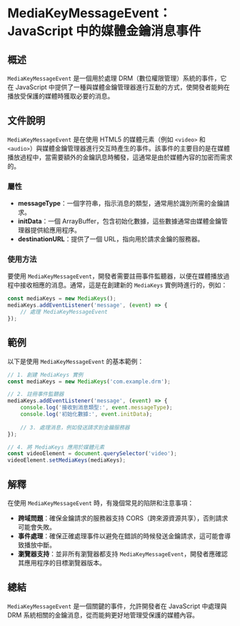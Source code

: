 <!--
Meta Description: # MediaKeyMessageEvent：JavaScript 中的媒體金鑰消息事件 ## 概述 `MediaKeyMessageEvent` 是一個用於處理 DRM（數位權限管理）系統的事件，它在 JavaScript 中提供了一種與媒體金鑰管理器進行互動的方式，使開發者能夠在播放受保護的媒體...
Meta Keywords: mediakeys, mediakeymessageevent, javascript, event, drm
-->

# MediaKeyMessageEvent：JavaScript 中的媒體金鑰消息事件

## 概述
`MediaKeyMessageEvent` 是一個用於處理 DRM（數位權限管理）系統的事件，它在 JavaScript 中提供了一種與媒體金鑰管理器進行互動的方式，使開發者能夠在播放受保護的媒體時獲取必要的消息。

## 文件說明
`MediaKeyMessageEvent` 是在使用 HTML5 的媒體元素（例如 `<video>` 和 `<audio>`）與媒體金鑰管理器進行交互時產生的事件。該事件的主要目的是在媒體播放過程中，當需要額外的金鑰訊息時觸發，這通常是由於媒體內容的加密而需求的。

### 屬性
- **messageType**：一個字符串，指示消息的類型，通常用於識別所需的金鑰請求。
- **initData**：一個 ArrayBuffer，包含初始化數據，這些數據通常由媒體金鑰管理器提供給應用程序。
- **destinationURL**：提供了一個 URL，指向用於請求金鑰的服務器。

### 使用方法
要使用 `MediaKeyMessageEvent`，開發者需要註冊事件監聽器，以便在媒體播放過程中接收相應的消息。通常，這是在創建新的 `MediaKeys` 實例時進行的，例如：

```javascript
const mediaKeys = new MediaKeys();
mediaKeys.addEventListener('message', (event) => {
    // 處理 MediaKeyMessageEvent
});
```

## 範例
以下是使用 `MediaKeyMessageEvent` 的基本範例：

```javascript
// 1. 創建 MediaKeys 實例
const mediaKeys = new MediaKeys('com.example.drm');

// 2. 註冊事件監聽器
mediaKeys.addEventListener('message', (event) => {
    console.log('接收到消息類型:', event.messageType);
    console.log('初始化數據:', event.initData);
    
    // 3. 處理消息，例如發送請求到金鑰服務器
});

// 4. 將 MediaKeys 應用於媒體元素
const videoElement = document.querySelector('video');
videoElement.setMediaKeys(mediaKeys);
```

## 解釋
在使用 `MediaKeyMessageEvent` 時，有幾個常見的陷阱和注意事項：

- **跨域問題**：確保金鑰請求的服務器支持 CORS（跨來源資源共享），否則請求可能會失敗。
- **事件處理**：確保正確處理事件以避免在錯誤的時候發送金鑰請求，這可能會導致播放中斷。
- **瀏覽器支持**：並非所有瀏覽器都支持 `MediaKeyMessageEvent`，開發者應確認其應用程序的目標瀏覽器版本。

## 總結
`MediaKeyMessageEvent` 是一個關鍵的事件，允許開發者在 JavaScript 中處理與 DRM 系統相關的金鑰消息，從而能夠更好地管理受保護的媒體內容。